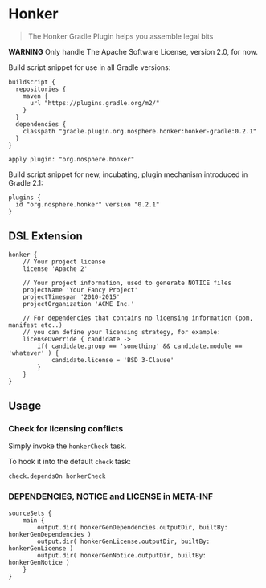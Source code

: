 # Honker

> The Honker Gradle Plugin helps you assemble legal bits

**WARNING** Only handle The Apache Software License, version 2.0, for now.

Build script snippet for use in all Gradle versions:

    buildscript {
      repositories {
        maven {
          url "https://plugins.gradle.org/m2/"
        }
      }
      dependencies {
        classpath "gradle.plugin.org.nosphere.honker:honker-gradle:0.2.1"
      }
    }

    apply plugin: "org.nosphere.honker"

Build script snippet for new, incubating, plugin mechanism introduced in Gradle 2.1:

    plugins {
      id "org.nosphere.honker" version "0.2.1"
    }


## DSL Extension

    honker {
        // Your project license
        license 'Apache 2'

        // Your project information, used to generate NOTICE files
        projectName 'Your Fancy Project'
        projectTimespan '2010-2015'
        projectOrganization 'ACME Inc.'

        // For dependencies that contains no licensing information (pom, manifest etc..)
        // you can define your licensing strategy, for example:
        licenseOverride { candidate ->
            if( candidate.group == 'something' && candidate.module == 'whatever' ) {
                candidate.license = 'BSD 3-Clause'
            }
        }
    }


## Usage

### Check for licensing conflicts

Simply invoke the `honkerCheck` task.

To hook it into the default `check` task:

    check.dependsOn honkerCheck


### DEPENDENCIES, NOTICE and LICENSE in META-INF

    sourceSets {
        main {
            output.dir( honkerGenDependencies.outputDir, builtBy: honkerGenDependencies )
            output.dir( honkerGenLicense.outputDir, builtBy: honkerGenLicense )
            output.dir( honkerGenNotice.outputDir, builtBy: honkerGenNotice )
        }
    }

